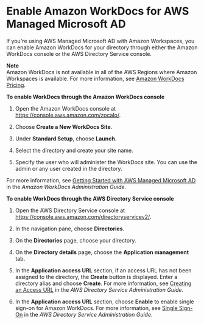 # Enable Amazon WorkDocs for AWS Managed Microsoft AD<a name="enable-workdocs-active-directory"></a>

If you're using AWS Managed Microsoft AD with Amazon Workspaces, you can enable Amazon WorkDocs for your directory through either the Amazon WorkDocs console or the AWS Directory Service console\. 

**Note**  
Amazon WorkDocs is not available in all of the AWS Regions where Amazon Workspaces is available\. For more information, see [Amazon WorkDocs Pricing](http://aws.amazon.com/workdocs/pricing/)\.

**To enable WorkDocs through the Amazon WorkDocs console**

1. Open the Amazon WorkDocs console at [https://console\.aws\.amazon\.com/zocalo/](https://console.aws.amazon.com/zocalo/)\.

1. Choose **Create a New WorkDocs Site**\.

1. Under **Standard Setup**, choose **Launch**\.

1. Select the directory and create your site name\.

1. Specify the user who will administer the WorkDocs site\. You can use the admin or any user created in the directory\.

For more information, see [ Getting Started with AWS Managed Microsoft AD](https://docs.aws.amazon.com/workdocs/latest/adminguide/connect_directory_microsoft.html) in the *Amazon WorkDocs Administration Guide*\.

**To enable WorkDocs through the AWS Directory Service console**

1. Open the AWS Directory Service console at [https://console\.aws\.amazon\.com/directoryservicev2/](https://console.aws.amazon.com/directoryservicev2/)\.

1. In the navigation pane, choose **Directories**\.

1. On the **Directories** page, choose your directory\.

1. On the **Directory details** page, choose the **Application management** tab\.

1. In the **Application access URL** section, if an access URL has not been assigned to the directory, the **Create** button is displayed\. Enter a directory alias and choose **Create**\. For more information, see [ Creating an Access URL](https://docs.aws.amazon.com/directoryservice/latest/admin-guide/ms_ad_create_access_url.html) in the *AWS Directory Service Administration Guide*\.

1. In the **Application access URL** section, choose **Enable** to enable single sign\-on for Amazon WorkDocs\. For more information, see [ Single Sign\-On](https://docs.aws.amazon.com/directoryservice/latest/admin-guide/ms_ad_single_sign_on.html) in the *AWS Directory Service Administration Guide*\.